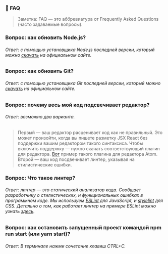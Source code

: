 ### 🤔 FAQ

> Заметка: FAQ — это аббревиатура от Frequently Asked Questions (часто задаваемые вопросы).

### Вопрос: как обновить Node.js?
###### Ответ: с помощью установщика Node.js последней версии, который можно [скачать](https://nodejs.org/en/) на официальном сайте.

### Вопрос: как обновить Git?
###### Ответ: с помощью установщика Git последней версии, который можно [скачать](https://git-scm.com/download/) на официальном сайте.

### Вопрос: почему весь мой код подсвечивает редактор?
###### Ответ: возможно два варианта.
> Первый — ваш редактор расценивает код как не правильный. Это может произойти, когда вы пишете разметку JSX React без поддержки вашим редактором такого синтаксиса. Чтобы включить поддержку — нужно скачать соответствующий плагин для редактора. [Вот](https://atom.io/packages/language-babel) пример такого плагина для редактора Atom.
> Второй — ваш код посдвечивает линтер, указывая на стилистические ошибки.

### Вопрос: Что такое линтер?
###### Ответ: линтер — это статический анализатор кода. Сообщает разработчику о стилистических, и функциональных ошибках в программном коде. Мы используем [ESLint](https://eslint.org/) для JavaScript, и [stylelint](https://stylelint.io/) для CSS. Детально о том, как работает линтер на примере ESLint можно узнать [здесь](https://www.youtube.com/watch?v=hppJw2REb8g).

### Вопрос: как остановить запущенный проект командой npm run start (или yarn start)?
###### Ответ: В терминале нажми сочетание клавиш CTRL+C.


